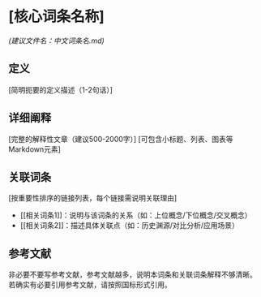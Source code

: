 # [核心词条名称]
*(建议文件名：中文词条名.md)*

## 定义
[简明扼要的定义描述（1-2句话）]

## 详细阐释
[完整的解释性文章（建议500-2000字）]
[可包含小标题、列表、图表等Markdown元素]

## 关联词条
[按重要性排序的链接列表，每个链接需说明关联理由]
- [[相关词条1]]：说明与该词条的关系（如：上位概念/下位概念/交叉概念）
- [[相关词条2]]：描述具体关联点（如：历史渊源/对比分析/应用场景）

## 参考文献
非必要不要写参考文献，参考文献越多，说明本词条和关联词条解释不够清晰。
若确实有必要引用参考文献，请按照国标形式引用。
